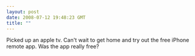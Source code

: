 ```yaml
---
layout: post
date: 2008-07-12 19:48:23 GMT
title: ""
---
```

Picked up an apple tv. Can't wait to get home and try out the free iPhone remote app. Was the app really free?